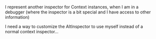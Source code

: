 I represent another inspector for Context instances, when I am in a debugger (where the inspector is a bit special and I have access to other information)

I need a way to customize the AltInspector to use myself instead of a normal context inspector...